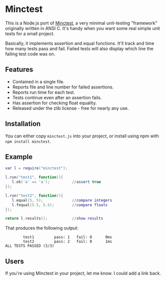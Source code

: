 # Minctest

This is a Node.js port of [Minctest](https://codeplea.com/minctest), a very
minimal unit-testing "framework" originally written in ANSI C. It's handy when
you want some real simple unit tests for a small project.

Basically, it implements assertion and equal functions. It'll track and time
how many tests pass and fail. Failed tests will also display which line the
failing test code was on.

## Features

- Contained in a single file.
- Reports file and line number for failed assertions.
- Reports run time for each test.
- Tests continue even after an assertion fails.
- Has assertion for checking float equality.
- Released under the zlib license - free for nearly any use.

## Installation

You can either copy `minctest.js` into your project, or install using npm with
`npm install minctest`.

## Example

```lua
var l = require("minctest");

l.run("test1", function(){
   l.ok('a' == 'a');          //assert true
});

l.run("test2", function(){
   l.equal(5, 5);             //compare integers
   l.fequal(5.5, 5.5);        //compare floats
});

return l.results();           //show results
```

That produces the following output:

            test1         pass: 1   fail: 0      0ms
            test2         pass: 2   fail: 0      1ms
    ALL TESTS PASSED (3/3)



## Users

If you're using Minctest in your project, let me know. I could add a link back.
